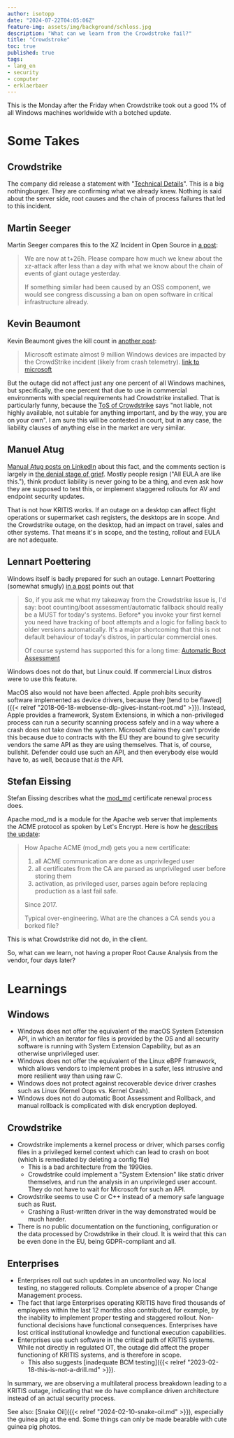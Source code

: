 ```yaml
---
author: isotopp
date: "2024-07-22T04:05:06Z"
feature-img: assets/img/background/schloss.jpg
description: "What can we learn from the Crowdstroke fail?"
title: "Crowdstroke"
toc: true
published: true
tags:
- lang_en
- security
- computer
- erklaerbaer
---
```


This is the Monday after the Friday 
when Crowdstrike took out a good 1% of all Windows machines worldwide with a botched update.

# Some Takes

## Crowdstrike
The company did release a statement with 
"[Technical Details](https://www.crowdstrike.com/blog/falcon-update-for-windows-hosts-technical-details/)".
This is a big nothingburger.
They are confirming what we already knew.
Nothing is said about the server side, root causes and the chain of process failures that led to this incident.

## Martin Seeger

Martin Seeger compares this to the XZ Incident in Open Source in 
[a post](https://infosec.exchange/@masek/112817758224618946):
> We are now at t+26h.
> Please compare
> how much we knew about the xz-attack after less than a day with what
> we know about the chain of events of giant outage yesterday.
> 
> If something similar had been caused by an OSS component,
> we would see congress discussing a ban on open software in critical infrastructure already.

## Kevin Beaumont

Kevin Beaumont gives the kill count in 
[another post](https://cyberplace.social/@GossiTheDog/112819549722486621):
> Microsoft estimate almost 9 million Windows devices are impacted by the CrowdStrike incident
> (likely from crash telemetry).
> [link to microsoft](https://blogs.microsoft.com/blog/2024/07/20/helping-our-customers-through-the-crowdstrike-outage/)

But the outage did not affect just any one percent of all Windows machines,
but specifically, the one percent
that due to use in commercial environments with special requirements had Crowdstrike installed.
That is particularly funny, because the 
[ToS of Crowdstrike](https://www.crowdstrike.com/terms-and-conditions-de/)
says "not liable, not highly available, not suitable for anything important, and by the way, you are on your own".
I am sure this will be contested in court,
but in any case, the liability clauses of anything else in the market are very similar.

## Manuel Atug

[Manual Atug posts on LinkedIn](https://www.linkedin.com/posts/manuel-honkhase-atug-820b27241_crowdstrike-kritis-activity-7220713390443241472-1EMl/)
about this fact, and the comments section is largely in
[the denial stage of grief](https://en.wikipedia.org/wiki/Five_stages_of_grief).
Mostly people resign ("All EULA are like this."), 
think product liability is never going to be a thing,
and even ask how they are supposed to test this, or implement staggered rollouts for AV and endpoint security updates.

That is not how KRITIS works.
If an outage on a desktop can affect flight operations or supermarket cash registers,
the desktops are in scope.
And the Crowdstrike outage, on the desktop, had an impact on travel, sales and other systems.
That means it's in scope, and the testing, rollout and EULA are not adequate.

## Lennart Poettering

Windows itself is badly prepared for such an outage.
Lennart Poettering (somewhat smugly) 
[in a post](https://mastodon.social/@pid_eins/112818864687187963)
points out that
> So, if you ask me what my takeaway from the Crowdstrike issue is, I'd say:
> boot counting/boot assessment/automatic fallback should really be a MUST for today's systems.
> Before* you invoke your first kernel you need
> have tracking of boot attempts and a logic for falling back to older versions automatically.
> It's a major shortcoming that this is not default behaviour of today's distros, in particular commercial ones.
> 
> Of course systemd has supported this for a long time:
> [Automatic Boot Assessment](https://systemd.io/AUTOMATIC_BOOT_ASSESSMENT/)

Windows does not do that, but Linux could.
If commercial Linux distros were to use this feature.

MacOS also would not have been affected.
Apple prohibits security software implemented as device drivers,
because they [tend to be flawed]({{< relref "2018-06-18-websense-dlp-gives-instant-root.md" >}}).
Instead, Apple provides a framework, System Extensions,
in which a non-privileged process can run a security scanning process safely and in a way
where a crash does not take down the system.
Microsoft claims they can't provide this
because due to contracts with the EU they are bound to give security vendors the same API as they are using themselves.
That is, of course, bullshit.
Defender could use such an API, and then everybody else would have to, as well, because that *is* the API.

## Stefan Eissing

Stefan Eissing describes what the [mod_md]() certificate renewal process does.

Apache mod_md is a module for the Apache web server that implements the ACME protocol as spoken by Let's Encrypt.
Here is how he [describes the update](https://chaos.social/@icing/112829370177074835):
> How Apache ACME (mod_md) gets you a new certificate:
> 
> 1. all ACME communication are done as unprivileged user
> 2. all certificates from the CA are parsed as unprivileged user before storing them
> 3. activation, as privileged user, parses again before replacing production as a last fail safe.
> 
> Since 2017.
> 
> Typical over-engineering. What are the chances a CA sends you a borked file?

This is what Crowdstrike did not do, in the client.

So, what can we learn, not having a proper Root Cause Analysis from the vendor, four days later?

# Learnings

## Windows

- Windows does not offer the equivalent of the macOS System Extension API,
  in which an iterator for files is provided by the OS
  and all security software is running with System Extension Capability,
  but as an otherwise unprivileged user.
- Windows does not offer the equivalent of the Linux eBPF framework,
  which allows vendors to implement probes in a safer, less intrusive and more resilient way than using raw C.
- Windows does not protect against recoverable device driver crashes such as Linux (Kernel Oops vs. Kernel Crash).
- Windows does not do automatic Boot Assessment and Rollback,
  and manual rollback is complicated with disk encryption deployed.

## Crowdstrike

- Crowdstrike implements a kernel process or driver,
  which parses config files in a privileged kernel context which can lead to crash on boot
  (which is remediated by deleting a config file)
  - This is a bad architecture from the 1990ies.
  - Crowdstrike could implement a "System Extension" like static driver themselves,
    and run the analysis in an unprivileged user account.
    They do not have to wait for Microsoft for such an API.
- Crowdstrike seems to use C or C++ instead of a memory safe language such as Rust.
  - Crashing a Rust-written driver in the way demonstrated would be much harder.
- There is no public documentation on the functioning, configuration or the data processed by Crowdstrike in their cloud.
  It is weird that this can be even done in the EU, being GDPR-compliant and all.

## Enterprises

- Enterprises roll out such updates in an uncontrolled way.
  No local testing, no staggered rollouts.
  Complete absence of a proper Change Management process.
- The fact
  that large Enterprises operating KRITIS have fired thousands of employees within the last 12 months also contributed,
  for example, by the inability to implement proper testing and staggered rollout.
  Non-functional decisions have functional consequences.
  Enterprises have lost critical institutional knowledge and functional execution capabilities.
- Enterprises use such software in the critical path of KRITIS systems.
  While not directly in regulated OT, the outage did affect the proper functioning of KRITIS systems,
  and is therefore in scope.
  - This also suggests [inadequate BCM testing]({{< relref "2023-02-18-this-is-not-a-drill.md" >}}). 

In summary,
we are observing a multilateral process breakdown leading to a KRITIS outage,
indicating that we do have compliance driven architecture instead of an actual security process.

See also: [Snake Oil]({{< relref "2024-02-10-snake-oil.md" >}}),
especially the guinea pig at the end.
Some things can only be made bearable with cute guinea pig photos.
